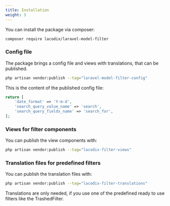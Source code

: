 ```yaml
---
title: Installation
weight: 3
---
```


You can install the package via composer:

```bash
composer require lacodix/laravel-model-filter
```

### Config file

The package brings a config file and views with translations, that can be published.

```bash
php artisan vendor:publish --tag="laravel-model-filter-config"
```

This is the content of the published config file:

```php
return [
    'date_format' => 'Y-m-d',
    'search_query_value_name' => 'search',
    'search_query_fields_name' => 'search_for',
];
```

### Views for filter components

You can publish the view components with:

```bash
php artisan vendor:publish --tag="lacodix-filter-views"
```

### Translation files for predefined filters

You can publish the translation files with:

```bash
php artisan vendor:publish --tag="lacodix-filter-translations"
```

Translations are only needed, if you use one of the predefined ready to use filters like the
TrashedFilter.

